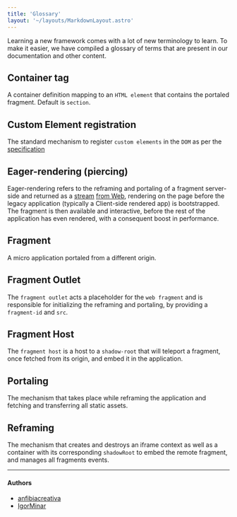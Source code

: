 ```yaml
---
title: 'Glossary'
layout: '~/layouts/MarkdownLayout.astro'
---
```


Learning a new framework comes with a lot of new terminology to learn. To make it easier, we have compiled a glossary of terms that are present in our documentation and other content.

## Container tag

A container definition mapping to an `HTML element` that contains the portaled fragment. Default is `section`.

## Custom Element registration

The standard mechanism to register `custom elements` in the `DOM` as per the [specification](https://developer.mozilla.org/en-US/docs/Web/API/Web_components/Using_custom_elements)

## Eager-rendering (piercing)

Eager-rendering refers to the reframing and portaling of a fragment server-side and returned as a [stream]() [from Web](), rendering on the page before the legacy application (typically a Client-side rendered app) is bootstrapped. The fragment is then available and interactive, before the rest of the application has even rendered, with a consequent boost in performance.

## Fragment

A micro application portaled from a different origin.

## Fragment Outlet

The `fragment outlet` acts a placeholder for the `web fragment` and is responsible for initializing the reframing and portaling, by providing a `fragment-id` and `src`.

## Fragment Host

The `fragment host` is a host to a `shadow-root` that will teleport a fragment, once fetched from its origin, and embed it in the application.

## Portaling

The mechanism that takes place while reframing the application and fetching and transferring all static assets.

## Reframing

The mechanism that creates and destroys an iframe context as well as a container with its corresponding `shadowRoot` to embed the remote fragment, and manages all fragments events.

--------------
#### Authors
<ul class="authors">
    <li class="author"><a href="https://github.com/anfibiacreativa">anfibiacreativa</a></li>
    <li class="author"><a href="https://github.com/igorminar">IgorMinar</a></li>
<ul>